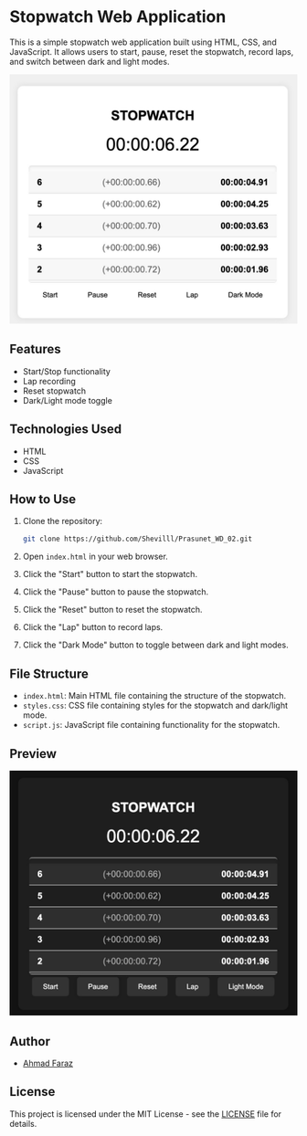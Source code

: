 # Stopwatch Web Application

This is a simple stopwatch web application built using HTML, CSS, and JavaScript. It allows users to start, pause, reset the stopwatch, record laps, and switch between dark and light modes.

![Stopwatch Screenshot](screenshot.png)

## Features

-   Start/Stop functionality
-   Lap recording
-   Reset stopwatch
-   Dark/Light mode toggle

## Technologies Used

-   HTML
-   CSS
-   JavaScript

## How to Use

1. Clone the repository:

    ```bash
    git clone https://github.com/Shevilll/Prasunet_WD_02.git
    ```

2. Open `index.html` in your web browser.
3. Click the "Start" button to start the stopwatch.
4. Click the "Pause" button to pause the stopwatch.
5. Click the "Reset" button to reset the stopwatch.
6. Click the "Lap" button to record laps.
7. Click the "Dark Mode" button to toggle between dark and light modes.

## File Structure

-   `index.html`: Main HTML file containing the structure of the stopwatch.
-   `styles.css`: CSS file containing styles for the stopwatch and dark/light mode.
-   `script.js`: JavaScript file containing functionality for the stopwatch.

## Preview

![Stopwatch Preview](preview.png)

## Author

-   [Ahmad Faraz](https://github.com/Shevilll)

## License

This project is licensed under the MIT License - see the [LICENSE](LICENSE) file for details.
